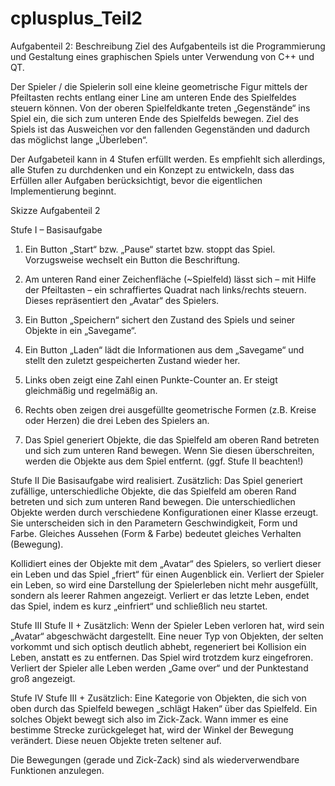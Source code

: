 # cplusplus_Teil2
Aufgabenteil 2: Beschreibung
Ziel des Aufgabenteils ist die Programmierung und Gestaltung eines graphischen Spiels unter Verwendung von C++ und QT. 

Der Spieler / die Spielerin soll eine kleine geometrische Figur mittels der Pfeiltasten rechts entlang einer Line am unteren Ende des Spielfeldes steuern können. Von der oberen Spielfeldkante treten „Gegenstände“ ins Spiel ein, die sich zum unteren Ende des Spielfelds bewegen. Ziel des Spiels ist das Ausweichen vor den fallenden Gegenständen und dadurch das möglichst lange „Überleben“. 

Der Aufgabeteil kann in 4 Stufen erfüllt werden. Es empfiehlt sich allerdings, alle Stufen zu durchdenken und ein Konzept zu entwickeln, dass das Erfüllen aller Aufgaben berücksichtigt, bevor die eigentlichen Implementierung beginnt. 

Skizze Aufgabenteil 2

Stufe I – Basisaufgabe
1. Ein Button „Start“ bzw. „Pause“ startet bzw. stoppt das Spiel. Vorzugsweise wechselt ein Button die Beschriftung. 

2. Am unteren Rand einer Zeichenfläche (~Spielfeld) lässt sich – mit Hilfe der Pfeiltasten – ein schraffiertes Quadrat nach links/rechts steuern. Dieses repräsentiert den „Avatar“ des Spielers.

3. Ein Button „Speichern“ sichert den Zustand des Spiels und seiner Objekte in ein „Savegame“.

4. Ein Button „Laden“ lädt die Informationen aus dem „Savegame“ und stellt den zuletzt gespeicherten Zustand wieder her. 

5. Links oben zeigt eine Zahl einen Punkte-Counter an. Er steigt gleichmäßig und regelmäßig an.

6. Rechts oben zeigen drei ausgefüllte geometrische Formen (z.B. Kreise oder Herzen) die drei Leben des Spielers an.

7. Das Spiel generiert Objekte, die das Spielfeld am oberen Rand betreten und sich zum unteren Rand bewegen. Wenn Sie diesen überschreiten, werden die Objekte aus dem Spiel entfernt. (ggf. Stufe II beachten!)

Stufe II
Die Basisaufgabe wird realisiert. Zusätzlich: Das Spiel generiert zufällige, unterschiedliche Objekte, die das Spielfeld am oberen Rand betreten und sich zum unteren Rand bewegen. Die unterschiedlichen Objekte werden durch verschiedene Konfigurationen einer Klasse erzeugt. Sie unterscheiden sich in den Parametern Geschwindigkeit, Form und Farbe. Gleiches Aussehen (Form & Farbe) bedeutet gleiches Verhalten (Bewegung).

Kollidiert eines der Objekte mit dem „Avatar“ des Spielers, so verliert dieser ein Leben und das Spiel „friert“ für einen Augenblick ein. Verliert der Spieler ein Leben, so wird eine Darstellung der Spielerleben nicht mehr ausgefüllt, sondern als leerer Rahmen angezeigt. Verliert er das letzte Leben, endet das Spiel, indem es kurz „einfriert“ und schließlich neu startet. 

Stufe III
Stufe II + Zusätzlich: Wenn der Spieler Leben verloren hat, wird sein „Avatar“ abgeschwächt dargestellt. Eine neuer Typ von Objekten, der selten vorkommt und sich optisch deutlich abhebt, regeneriert bei Kollision ein Leben, anstatt es zu entfernen. Das Spiel wird trotzdem kurz eingefroren. Verliert der Spieler alle Leben werden „Game over“ und der Punktestand groß angezeigt.

Stufe IV
Stufe III + Zusätzlich: Eine Kategorie von Objekten, die sich von oben durch das Spielfeld bewegen „schlägt Haken“ über das Spielfeld. Ein solches Objekt bewegt sich also im Zick-Zack. Wann immer es eine bestimme Strecke zurückgeleget hat, wird der Winkel der Bewegung verändert. Diese neuen Objekte treten seltener auf.

Die Bewegungen (gerade und Zick-Zack) sind als wiederverwendbare Funktionen anzulegen.

